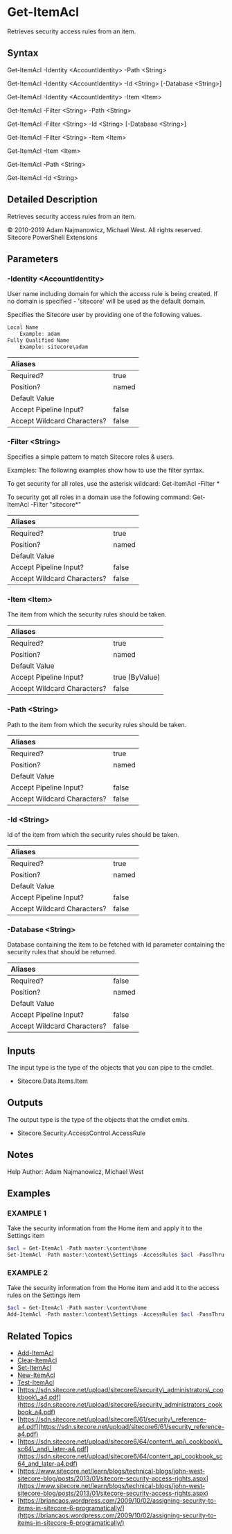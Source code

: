 # Get-ItemAcl

Retrieves security access rules from an item.

## Syntax

Get-ItemAcl -Identity &lt;AccountIdentity&gt; -Path &lt;String&gt;

Get-ItemAcl -Identity &lt;AccountIdentity&gt; -Id &lt;String&gt; \[-Database &lt;String&gt;\]

Get-ItemAcl -Identity &lt;AccountIdentity&gt; -Item &lt;Item&gt;

Get-ItemAcl -Filter &lt;String&gt; -Path &lt;String&gt;

Get-ItemAcl -Filter &lt;String&gt; -Id &lt;String&gt; \[-Database &lt;String&gt;\]

Get-ItemAcl -Filter &lt;String&gt; -Item &lt;Item&gt;

Get-ItemAcl -Item &lt;Item&gt;

Get-ItemAcl -Path &lt;String&gt;

Get-ItemAcl -Id &lt;String&gt;

## Detailed Description

Retrieves security access rules from an item.

© 2010-2019 Adam Najmanowicz, Michael West. All rights reserved. Sitecore PowerShell Extensions

## Parameters

### -Identity  &lt;AccountIdentity&gt;

User name including domain for which the access rule is being created. If no domain is specified - 'sitecore' will be used as the default domain.

Specifies the Sitecore user by providing one of the following values.

```powershell
Local Name
    Example: adam
Fully Qualified Name
    Example: sitecore\adam
```

| Aliases |  |
| :--- | :--- |
| Required? | true |
| Position? | named |
| Default Value |  |
| Accept Pipeline Input? | false |
| Accept Wildcard Characters? | false |

### -Filter  &lt;String&gt;

Specifies a simple pattern to match Sitecore roles & users.

Examples: The following examples show how to use the filter syntax.

To get security for all roles, use the asterisk wildcard: Get-ItemAcl -Filter \*

To security got all roles in a domain use the following command: Get-ItemAcl -Filter "sitecore\*"

| Aliases |  |
| :--- | :--- |
| Required? | true |
| Position? | named |
| Default Value |  |
| Accept Pipeline Input? | false |
| Accept Wildcard Characters? | false |

### -Item  &lt;Item&gt;

The item from which the security rules should be taken.

| Aliases |  |
| :--- | :--- |
| Required? | true |
| Position? | named |
| Default Value |  |
| Accept Pipeline Input? | true \(ByValue\) |
| Accept Wildcard Characters? | false |

### -Path  &lt;String&gt;

Path to the item from which the security rules should be taken.

| Aliases |  |
| :--- | :--- |
| Required? | true |
| Position? | named |
| Default Value |  |
| Accept Pipeline Input? | false |
| Accept Wildcard Characters? | false |

### -Id  &lt;String&gt;

Id of the item from which the security rules should be taken.

| Aliases |  |
| :--- | :--- |
| Required? | true |
| Position? | named |
| Default Value |  |
| Accept Pipeline Input? | false |
| Accept Wildcard Characters? | false |

### -Database  &lt;String&gt;

Database containing the item to be fetched with Id parameter containing the security rules that should be returned.

| Aliases |  |
| :--- | :--- |
| Required? | false |
| Position? | named |
| Default Value |  |
| Accept Pipeline Input? | false |
| Accept Wildcard Characters? | false |

## Inputs

The input type is the type of the objects that you can pipe to the cmdlet.

* Sitecore.Data.Items.Item 

## Outputs

The output type is the type of the objects that the cmdlet emits.

* Sitecore.Security.AccessControl.AccessRule 

## Notes

Help Author: Adam Najmanowicz, Michael West

## Examples

### EXAMPLE 1

Take the security information from the Home item and apply it to the Settings item

```powershell
$acl = Get-ItemAcl -Path master:\content\home
Set-ItemAcl -Path master:\content\Settings -AccessRules $acl -PassThru
```

### EXAMPLE 2

Take the security information from the Home item and add it to the access rules on the Settings item

```powershell
$acl = Get-ItemAcl -Path master:\content\home
Add-ItemAcl -Path master:\content\Settings -AccessRules $acl -PassThru
```

## Related Topics

* [Add-ItemAcl](add-itemacl.md)
* [Clear-ItemAcl](clear-itemacl.md)
* [Set-ItemAcl](set-itemacl.md)
* [New-ItemAcl](new-itemacl.md)
* [Test-ItemAcl](test-itemacl.md)
* [https://sdn.sitecore.net/upload/sitecore6/security\_administrators\_cookbook\_a4.pdf](https://sdn.sitecore.net/upload/sitecore6/security_administrators_cookbook_a4.pdf) 
* [https://sdn.sitecore.net/upload/sitecore6/61/security\_reference-a4.pdf](https://sdn.sitecore.net/upload/sitecore6/61/security_reference-a4.pdf) 
* [https://sdn.sitecore.net/upload/sitecore6/64/content\_api\_cookbook\_sc64\_and\_later-a4.pdf](https://sdn.sitecore.net/upload/sitecore6/64/content_api_cookbook_sc64_and_later-a4.pdf) 
* [https://www.sitecore.net/learn/blogs/technical-blogs/john-west-sitecore-blog/posts/2013/01/sitecore-security-access-rights.aspx](https://www.sitecore.net/learn/blogs/technical-blogs/john-west-sitecore-blog/posts/2013/01/sitecore-security-access-rights.aspx) 
* [https://briancaos.wordpress.com/2009/10/02/assigning-security-to-items-in-sitecore-6-programatically/](https://briancaos.wordpress.com/2009/10/02/assigning-security-to-items-in-sitecore-6-programatically/) 

